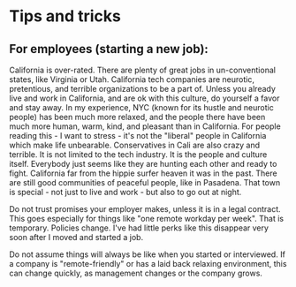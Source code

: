 # Tips and tricks

## For employees \(starting a new job\):

California is over-rated. There are plenty of great jobs in un-conventional states, like Virginia or Utah. California tech companies are neurotic, pretentious, and terrible organizations to be a part of. Unless you already live and work in California, and are ok with this culture, do yourself a favor and stay away. In my experience, NYC \(known for its hustle and neurotic people\) has been much more relaxed, and the people there have been much more human, warm, kind, and pleasant than in California. For people reading this - I want to stress - it's not the "liberal" people in California which make life unbearable. Conservatives in Cali are also crazy and terrible. It is not limited to the tech industry. It is the people and culture itself. Everybody just seems like they are hunting each other and ready to fight. California far from the hippie surfer heaven it was in the past. There are still good communities of peaceful people, like in Pasadena. That town is special - not just to live and work - but also to go out at night.

Do not trust promises your employer makes, unless it is in a legal contract. This goes especially for things like "one remote workday per week". That is temporary. Policies change. I've had little perks like this disappear very soon after I moved and started a job. 

Do not assume things will always be like when you started or interviewed. If a company is "remote-friendly" or has a laid back relaxing environment, this can change quickly, as management changes or the company grows.





